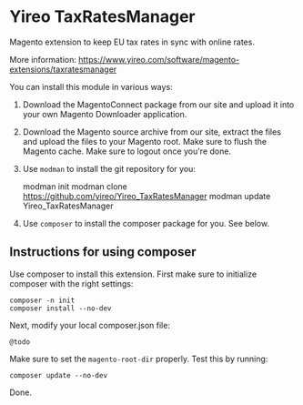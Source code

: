 # Yireo TaxRatesManager

Magento extension to keep EU tax rates in sync with online rates.

More information: https://www.yireo.com/software/magento-extensions/taxratesmanager

You can install this module in various ways:

1) Download the MagentoConnect package from our site and upload it into your own Magento Downloader application.

2) Download the Magento source archive from our site, extract the files and upload the files to your Magento root. Make sure to flush the Magento cache. Make sure to logout once you're done.

3) Use `modman` to install the git repository for you:

    modman init
    modman clone https://github.com/yireo/Yireo_TaxRatesManager
    modman update Yireo_TaxRatesManager

4) Use `composer` to install the composer package for you. See below.

## Instructions for using composer

Use composer to install this extension. First make sure to initialize composer with the right settings:

    composer -n init
    composer install --no-dev

Next, modify your local composer.json file:

    @todo

Make sure to set the `magento-root-dir` properly. Test this by running:

    composer update --no-dev

Done.

